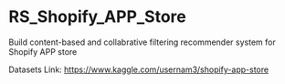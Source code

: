 # RS_Shopify_APP_Store
Build content-based and collabrative filtering recommender system for Shopify APP store

Datasets Link: https://www.kaggle.com/usernam3/shopify-app-store
